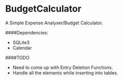 # BudgetCalculator
A Simple Expense Analyser/Budget Calculator. 

####Dependencies:
- SQLite3
- Calendar

####TODO
- Need to come up with Entry Deletion Functions. 
- Handle all the elements while inserting into tables.

